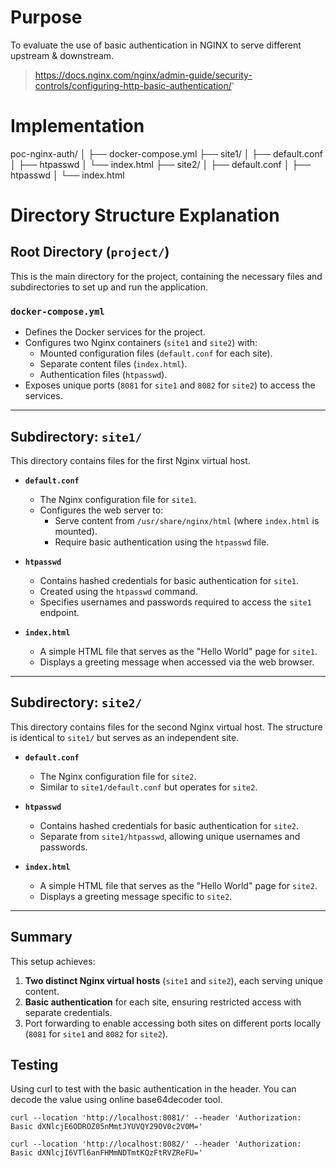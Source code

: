 # Purpose

To evaluate the use of basic authentication in NGINX to serve different upstream & downstream.

> https://docs.nginx.com/nginx/admin-guide/security-controls/configuring-http-basic-authentication/'

# Implementation

poc-nginx-auth/
│
├── docker-compose.yml
├── site1/
│   ├── default.conf
│   ├── htpasswd
│   └── index.html
├── site2/
│   ├── default.conf
│   ├── htpasswd
│   └── index.html

# Directory Structure Explanation

## Root Directory (`project/`)
This is the main directory for the project, containing the necessary files and subdirectories to set up and run the application.

### `docker-compose.yml`
- Defines the Docker services for the project.
- Configures two Nginx containers (`site1` and `site2`) with:
  - Mounted configuration files (`default.conf` for each site).
  - Separate content files (`index.html`).
  - Authentication files (`htpasswd`).
- Exposes unique ports (`8081` for `site1` and `8082` for `site2`) to access the services.

---

## Subdirectory: `site1/`
This directory contains files for the first Nginx virtual host.

- **`default.conf`**
  - The Nginx configuration file for `site1`.
  - Configures the web server to:
    - Serve content from `/usr/share/nginx/html` (where `index.html` is mounted).
    - Require basic authentication using the `htpasswd` file.
  
- **`htpasswd`**
  - Contains hashed credentials for basic authentication for `site1`.
  - Created using the `htpasswd` command.
  - Specifies usernames and passwords required to access the `site1` endpoint.

- **`index.html`**
  - A simple HTML file that serves as the "Hello World" page for `site1`.
  - Displays a greeting message when accessed via the web browser.

---

## Subdirectory: `site2/`
This directory contains files for the second Nginx virtual host. The structure is identical to `site1/` but serves as an independent site.

- **`default.conf`**
  - The Nginx configuration file for `site2`.
  - Similar to `site1/default.conf` but operates for `site2`.

- **`htpasswd`**
  - Contains hashed credentials for basic authentication for `site2`.
  - Separate from `site1/htpasswd`, allowing unique usernames and passwords.

- **`index.html`**
  - A simple HTML file that serves as the "Hello World" page for `site2`.
  - Displays a greeting message specific to `site2`.

---

## Summary
This setup achieves:
1. **Two distinct Nginx virtual hosts** (`site1` and `site2`), each serving unique content.
2. **Basic authentication** for each site, ensuring restricted access with separate credentials.
3. Port forwarding to enable accessing both sites on different ports locally (`8081` for `site1` and `8082` for `site2`).


## Testing

Using curl to test with the basic authentication in the header. You can decode the value using online base64decoder tool.

`curl --location 'http://localhost:8081/' --header 'Authorization: Basic dXNlcjE6ODROZ05nMmtJYUVQY29OV0c2V0M='`

`curl --location 'http://localhost:8082/' --header 'Authorization: Basic dXNlcjI6VTl6anFHMmNDTmtKQzFtRVZReFU='`